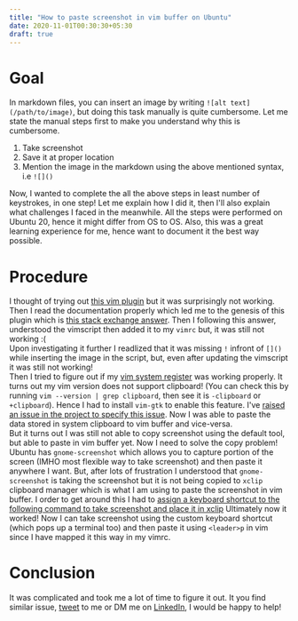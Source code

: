 ```yaml
---
title: "How to paste screenshot in vim buffer on Ubuntu"
date: 2020-11-01T00:30:30+05:30
draft: true
---
```

# Goal	
In markdown files, you can insert an image by writing `![alt text](/path/to/image)`, but doing this task manually is quite cumbersome. Let me state the manual steps first to make you understand why this is cumbersome.  
1. Take screenshot
2. Save it at proper location
3. Mention the image in the markdown using the above mentioned syntax, i.e `![]()`

Now, I wanted to complete the all the above steps in least number of keystrokes, in one step! Let me explain how I did it, then I'll also explain what challenges I faced in the meanwhile. All the steps were performed on Ubuntu 20, hence it might differ from OS to OS. Also, this was a great learning experience for me, hence want to document it the best way possible.

# Procedure
I thought of trying out [this vim plugin]() but it was surprisingly not working. Then I read the documentation properly which led me to the genesis of this plugin which is [this stack exchange answer](https://vi.stackexchange.com/a/14117/30129). Then I following this answer, understood the vimscript then added it to my `vimrc` but, it was still not working :(  
Upon investigating it further I readlized that it was missing `!` infront of `[]()` while inserting the image in the script, but, even after updating the vimscript it was still not working!  
Then I tried to figure out if my [vim system register](https://vim.fandom.com/wiki/Accessing_the_system_clipboard) was working properly. It turns out my vim version does not support clipboard! (You can check this by running `vim --version | grep clipboard`, then see it is `-clipboard` or `+clipboard`). Hence I had to install `vim-gtk` to enable this feature. I've [raised an issue in the project to specify this issue](https://github.com/ferrine/md-img-paste.vim/issues/47). Now I was able to paste the data stored in system clipboard to vim buffer and vice-versa.  
But it turns out I was still not able to copy screenshot using the default tool, but able to paste in vim buffer yet. Now I need to solve the copy problem!  
Ubuntu has `gnome-screenshot` which allows you to capture portion of the screen (IMHO most flexible way to take screenshot) and then paste it anywhere I want. But, after lots of frustration I understood that `gnome-screenshot` is taking the screenshot but it is not being copied to `xclip` clipboard manager which is what I am using to paste the screenshot in vim buffer. I order to get around this I had to [assign a keyboard shortcut to the following command to take screenshot and place it in xclip](https://askubuntu.com/a/1212806)
Ultimately now it worked! Now I can take screenshot using the custom keyboard shortcut (which pops up a terminal too) and then paste it using `<leader>p` in vim since I have mapped it this way in my vimrc.  
# Conclusion
It was complicated and took me a lot of time to figure it out. It you find similar issue, [tweet](https://twitter.com/s0uvikhaldar) to me or DM me on [LinkedIn](https://www.linkedin.com/in/souvikhaldar/), I would be happy to help!


